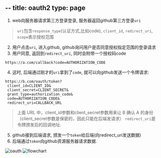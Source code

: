 --
title: oauth2
type: page
--

1. web向服务器请求第三方登录登录, 服务器返回github第三方登录`uri`
> `uri`包含`response_type`(认证方式,比如code), `client_id`, `redirect_uri`, `scope`表示授权范围
2. 用户点击`uri`, 进入github, github询问用户是否同意授权指定范围的登录请求
3. 用户同意, 返回到`redirect_uri`, 同时会附带一个授权码code
```text
https://a.com/callback?code=AUTHORIZATION_CODE
```
4. 这时, 后端通过刚才的`uri`拿到了`code`, 就可以向github发送一个令牌请求:
```text
https://b.com/oauth/token?
 client_id=CLIENT_ID&
 client_secret=CLIENT_SECRET&
 grant_type=authorization_code&
 code=AUTHORIZATION_CODE&
 redirect_uri=CALLBACK_URL
```
> 上面 URL 中，client_id参数和client_secret参数用来让 B 确认 A 的身份（client_secret参数是保密的，因此只能在后端发请求）
> `redirect_uri`是令牌颁发后的回调地址.

5. github接到后端请求, 颁发一个`token`给后端(向redirect_uri发送数据)
6. 后端通过`token`向github资源服务器请求数据.

![oauth](https://miro.medium.com/v2/resize:fit:4800/format:webp/1*ULF38OTiNJNQZ4lHQZqRwQ.png)
![flowchart](https://cloudsundial.com/sites/default/files/2021-03/Web%20Server%202600.png)

